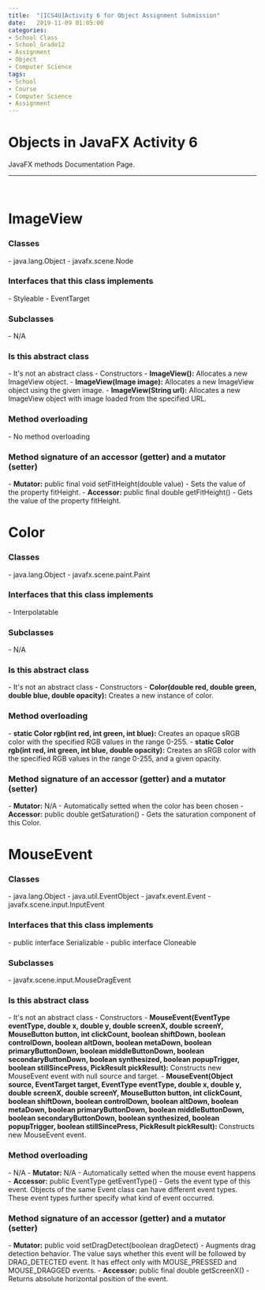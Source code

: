 ```yaml
---
title:  "[ICS4U]Activity 6 for Object Assignment Submission"
date:   2019-11-09 01:05:00
categories:
- School Class
- School_Grade12
- Assignment
- Object
- Computer Science
tags:
- School
- Course
- Computer Science
- Assignment
---
```

<h1>Objects in JavaFX Activity 6</h1>
JavaFX methods Documentation Page.

<hr>
<br>

# ImageView
  <h3>Classes</h3>
  - java.lang.Object
  - javafx.scene.Node
  <h3>Interfaces that this class implements</h3>
  - Styleable
  - EventTarget
  <h3>Subclasses</h3>
  - N/A
  <h3>Is this abstract class</h3>
  - It's not an abstract class
  - Constructors
      - <b>ImageView():</b> Allocates a new ImageView object.
      - <b>ImageView(Image image):</b> Allocates a new ImageView object using the given image.
      - <b>ImageView(String url):</b> Allocates a new ImageView object with image loaded from the specified URL.
  <h3>Method overloading</h3>
  - No method overloading
  <h3>Method signature of an accessor (getter) and a mutator (setter)</h3>
  - <b>Mutator:</b> public final void setFitHeight(double value)
      - Sets the value of the property fitHeight.
  - <b>Accessor:</b> public final double getFitHeight()
      - Gets the value of the property fitHeight.
<br>

# Color
  <h3>Classes</h3>
  - java.lang.Object
  - javafx.scene.paint.Paint
  <h3>Interfaces that this class implements</h3>
  - Interpolatable<Color>
  <h3>Subclasses</h3>
  - N/A
  <h3>Is this abstract class</h3>
  - It's not an abstract class
  - Constructors
     - <b>Color(double red, double green, double blue, double opacity):</b> Creates a new instance of color.
  <h3>Method overloading</h3>
  - <b>static Color rgb(int red, int green, int blue):</b> Creates an opaque sRGB color with the specified RGB values in the range 0-255.
  - <b>static Color rgb(int red, int green, int blue, double opacity):</b> Creates an sRGB color with the specified RGB values in the range 0-255, and a given opacity.
  <h3>Method signature of an accessor (getter) and a mutator (setter)</h3>
  - <b>Mutator:</b> N/A
      - Automatically setted when the color has been chosen
  - <b>Accessor:</b> public double getSaturation()
      - Gets the saturation component of this Color.
<br>


# MouseEvent
  <h3>Classes</h3>
  - java.lang.Object
  - java.util.EventObject
  - javafx.event.Event
  - javafx.scene.input.InputEvent
  <h3>Interfaces that this class implements</h3>
  - public interface Serializable
  - public interface Cloneable
  <h3>Subclasses</h3>
  - javafx.scene.input.MouseDragEvent
  <h3>Is this abstract class</h3>
  - It's not an abstract class
  - Constructors
     - <b>MouseEvent(EventType<? extends MouseEvent> eventType, double x, double y, double screenX, double screenY, MouseButton button, int clickCount, boolean shiftDown, boolean controlDown, boolean altDown, boolean metaDown, boolean primaryButtonDown, boolean middleButtonDown, boolean secondaryButtonDown, boolean synthesized, boolean popupTrigger, boolean stillSincePress, PickResult pickResult):</b> Constructs new MouseEvent event with null source and target.
     - <b>MouseEvent(Object source, EventTarget target, EventType<? extends MouseEvent> eventType, double x, double y, double screenX, double screenY, MouseButton button, int clickCount, boolean shiftDown, boolean controlDown, boolean altDown, boolean metaDown, boolean primaryButtonDown, boolean middleButtonDown, boolean secondaryButtonDown, boolean synthesized, boolean popupTrigger, boolean stillSincePress, PickResult pickResult): </b>Constructs new MouseEvent event.
  <h3>Method overloading</h3>
  - N/A
  - <b>Mutator:</b> N/A
      - Automatically setted when the mouse event happens
  - <b>Accessor:</b> public EventType<? extends MouseEvent> getEventType()
      - Gets the event type of this event. Objects of the same Event class can have different event types. These event types further specify what kind of event occurred.
  <h3>Method signature of an accessor (getter) and a mutator (setter)</h3>
  - <b>Mutator:</b> public void setDragDetect(boolean dragDetect)
      - Augments drag detection behavior. The value says whether this event will be followed by DRAG_DETECTED event. It has effect only with MOUSE_PRESSED and MOUSE_DRAGGED events.
  - <b>Accessor:</b> public final double getScreenX()
      - Returns absolute horizontal position of the event.
